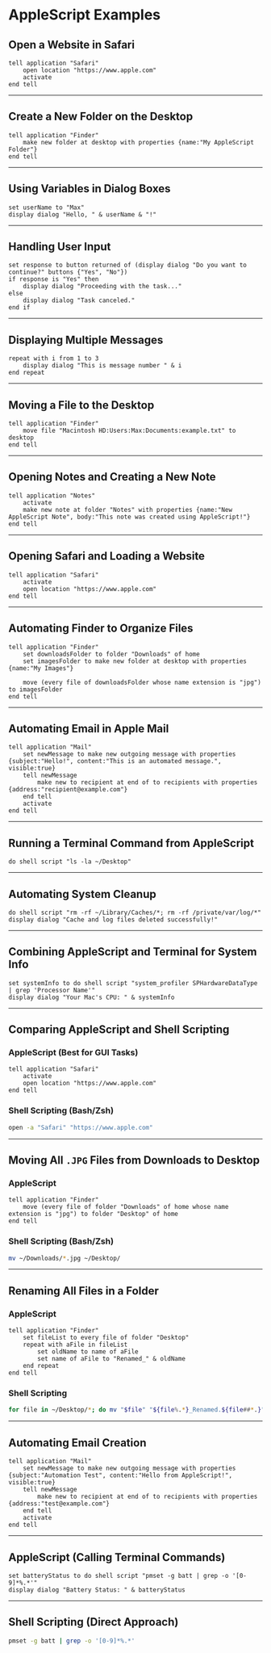
# AppleScript Examples

## Open a Website in Safari

```applescript
tell application "Safari"
    open location "https://www.apple.com"
    activate
end tell
```

---

## Create a New Folder on the Desktop

```applescript
tell application "Finder"
    make new folder at desktop with properties {name:"My AppleScript Folder"}
end tell
```

---

## Using Variables in Dialog Boxes

```applescript
set userName to "Max"
display dialog "Hello, " & userName & "!"
```

---

## Handling User Input

```applescript
set response to button returned of (display dialog "Do you want to continue?" buttons {"Yes", "No"})
if response is "Yes" then
    display dialog "Proceeding with the task..."
else
    display dialog "Task canceled."
end if
```

---

## Displaying Multiple Messages

```applescript
repeat with i from 1 to 3
    display dialog "This is message number " & i
end repeat
```

---

## Moving a File to the Desktop

```applescript
tell application "Finder"
    move file "Macintosh HD:Users:Max:Documents:example.txt" to desktop
end tell
```

---

## Opening Notes and Creating a New Note

```applescript
tell application "Notes"
    activate
    make new note at folder "Notes" with properties {name:"New AppleScript Note", body:"This note was created using AppleScript!"}
end tell
```

---

## Opening Safari and Loading a Website

```applescript
tell application "Safari"
    activate
    open location "https://www.apple.com"
end tell
```

---

## Automating Finder to Organize Files

```applescript
tell application "Finder"
    set downloadsFolder to folder "Downloads" of home
    set imagesFolder to make new folder at desktop with properties {name:"My Images"}
    
    move (every file of downloadsFolder whose name extension is "jpg") to imagesFolder
end tell
```

---

## Automating Email in Apple Mail

```applescript
tell application "Mail"
    set newMessage to make new outgoing message with properties {subject:"Hello!", content:"This is an automated message.", visible:true}
    tell newMessage
        make new to recipient at end of to recipients with properties {address:"recipient@example.com"}
    end tell
    activate
end tell
```

---

## Running a Terminal Command from AppleScript

```applescript
do shell script "ls -la ~/Desktop"
```

---

## Automating System Cleanup

```applescript
do shell script "rm -rf ~/Library/Caches/*; rm -rf /private/var/log/*"
display dialog "Cache and log files deleted successfully!"
```

---

## Combining AppleScript and Terminal for System Info

```applescript
set systemInfo to do shell script "system_profiler SPHardwareDataType | grep 'Processor Name'"
display dialog "Your Mac's CPU: " & systemInfo
```

---

## Comparing AppleScript and Shell Scripting

### AppleScript (Best for GUI Tasks)

```applescript
tell application "Safari"
    activate
    open location "https://www.apple.com"
end tell
```

### Shell Scripting (Bash/Zsh)

```bash
open -a "Safari" "https://www.apple.com"
```

---

## Moving All `.JPG` Files from Downloads to Desktop

### AppleScript

```applescript
tell application "Finder"
    move (every file of folder "Downloads" of home whose name extension is "jpg") to folder "Desktop" of home
end tell
```

### Shell Scripting (Bash/Zsh)

```bash
mv ~/Downloads/*.jpg ~/Desktop/
```

---

## Renaming All Files in a Folder

### AppleScript

```applescript
tell application "Finder"
    set fileList to every file of folder "Desktop"
    repeat with aFile in fileList
        set oldName to name of aFile
        set name of aFile to "Renamed_" & oldName
    end repeat
end tell
```

### Shell Scripting

```bash
for file in ~/Desktop/*; do mv "$file" "${file%.*}_Renamed.${file##*.}"; done
```

---

## Automating Email Creation

```applescript
tell application "Mail"
    set newMessage to make new outgoing message with properties {subject:"Automation Test", content:"Hello from AppleScript!", visible:true}
    tell newMessage
        make new to recipient at end of to recipients with properties {address:"test@example.com"}
    end tell
    activate
end tell
```

---

## AppleScript (Calling Terminal Commands)

```applescript
set batteryStatus to do shell script "pmset -g batt | grep -o '[0-9]*%.*'"
display dialog "Battery Status: " & batteryStatus
```

---

## Shell Scripting (Direct Approach)

```bash
pmset -g batt | grep -o '[0-9]*%.*'
```

```
